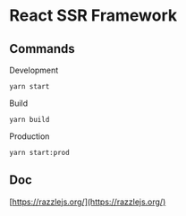 # React SSR Framework

## Commands

Development

```
yarn start
```

Build

```
yarn build
```

Production

```
yarn start:prod
```

## Doc

[https://razzlejs.org/](https://razzlejs.org/)
